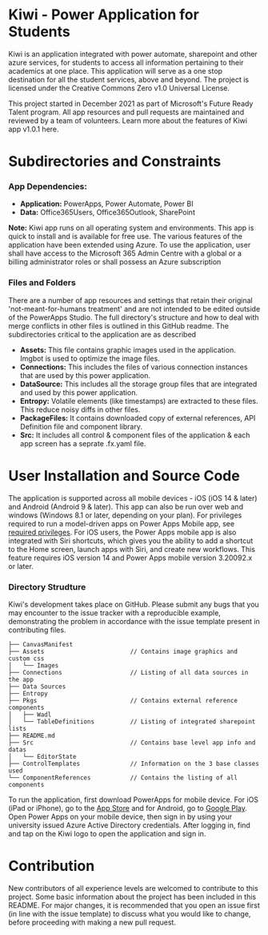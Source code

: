 # Kiwi - Power Application for Students
Kiwi is an application integrated with power automate, sharepoint and other azure services, for students to access all information pertaining to their academics at one place. This application will serve as a one stop destination for all the student services, above and beyond. The project is licensed under the Creative Commons Zero v1.0 Universal License.

This project started in December 2021 as part of Microsoft's Future Ready Talent program. All app resources and pull requests are maintained and reviewed by a team of volunteers. Learn more about the features of Kiwi app v1.0.1 here.

# Subdirectories and Constraints

### App Dependencies:
- **Application:** PowerApps, Power Automate, Power BI
- **Data:** Office365Users, Office365Outlook, SharePoint

**Note:** Kiwi app runs on all operating system and environments. This app is quick to install and is available for free use. The various features of the application have been extended using Azure. To use the application, user shall have access to the Microsoft 365 Admin Centre with a global or a billing administrator roles or shall possess an Azure subscription

### Files and Folders
There are a number of app resources and settings that retain their original 'not-meant-for-humans treatment' and are not intended to be edited outside of the PowerApps Studio.  The full directory's structure and how to deal with merge conflicts in other files is outlined in this GitHub readme. The subdirectories critical to the application are as described
- **Assets:** This file contains graphic images used in the application. Imgbot is used to optimize the image files.
- **Connections:** This includes the files of various connection instances that are used by this power application.
- **DataSource:** This  includes all the storage group files that are integrated and used by this power application.
- **Entropy:** Volatile elements (like timestamps) are extracted to these files. This reduce noisy diffs in other files.
- **PackageFiles:** It contains downloaded copy of external references, API Definition file and component library.
- **Src:** It includes all control & component files of the application & each app screen has a seprate .fx.yaml file.

# User Installation and Source Code
The application is supported across all mobile devices - iOS (iOS 14 & later) and Android (Android 9 & later). This app can also be run over web and windows (Windows 8.1 or later, depending on your plan). For privileges required to run a model-driven apps on Power Apps Mobile app, see [required privileges](https://docs.microsoft.com/en-us/dynamics365/mobile-app/set-up-dynamics-365-for-phones-and-dynamics-365-for-tablets#required-privileges). For iOS users, the Power Apps mobile app is also integrated with Siri shortcuts, which gives you the ability to add a shortcut to the Home screen, launch apps with Siri, and create new workflows. This feature requires iOS version 14 and Power Apps mobile version 3.20092.x or later.

### Directory Strudture
Kiwi's development takes place on GitHub. Please submit any bugs that you may encounter to the issue tracker with a reproducible example, demonstrating the problem in accordance with the issue template present in contributing files.
    
    ├── CanvasManifest
    ├── Assets                        // Contains image graphics and custom css
    │   └── Images
    ├── Connections                   // Listing of all data sources in the app
    ├── Data Sources
    ├── Entropy
    ├── Pkgs                          // Contains external reference components
    │   ├── Wadl                      
    │   └── TableDefinitions          // Listing of integrated sharepoint lists
    ├── README.md                     
    ├── Src                           // Contains base level app info and datas
    │   └── EditorState
    ├── ControlTemplates              // Information on the 3 base classes used
    └── ComponentReferences           // Contains the listing of all components

To run the application, first download PowerApps for mobile device. For iOS (iPad or iPhone), go to the [App Store](https://itunes.apple.com/app/powerapps/id1047318566?mt=8) and for Android, go to [Google Play](https://play.google.com/store/apps/details?id=com.microsoft.msapps). Open Power Apps on your mobile device, then sign in by using your university issued Azure Active Directory credentials. After logging in, find and tap on the Kiwi logo to open the application and sign in.
    
# Contribution
New contributors of all experience levels are welcomed to contribute to this project. Some basic information about the project has been included in this README. For major changes, it is recommended that you open an issue first (in line with the issue template) to discuss what you would like to change, before proceeding with making a new pull request.
